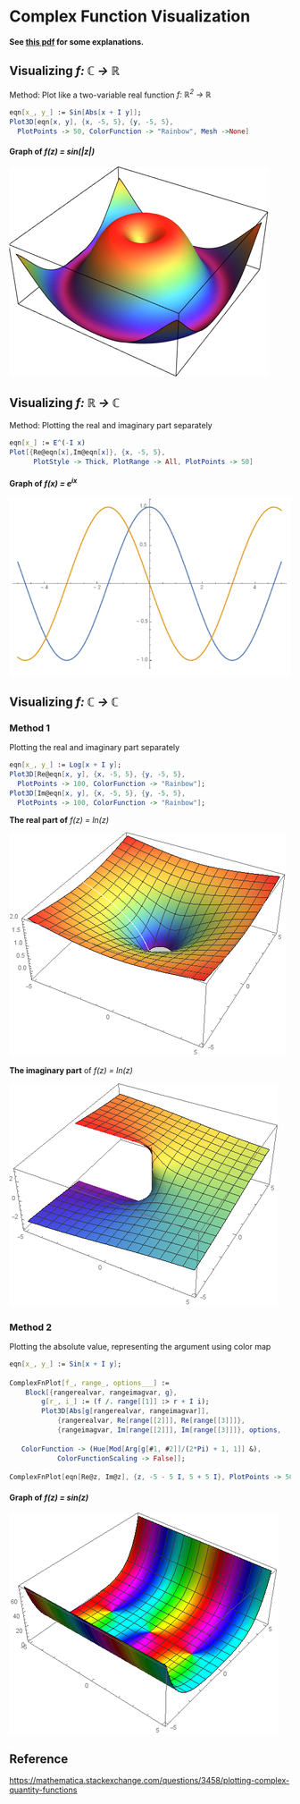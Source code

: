 # Complex Function Visualization
#### See [this pdf](https://github.com/hanzhi713/Complex-Visualization/blob/master/Visualization%20of%20Complex%20Functions%20by%20Hanzhi%20Zhou.pdf) for some explanations.

## Visualizing *f: ℂ → ℝ*
Method: Plot like a two-variable real function *f: ℝ<sup>2</sup> → ℝ*
```mathematica
eqn[x_, y_] := Sin[Abs[x + I y]];
Plot3D[eqn[x, y], {x, -5, 5}, {y, -5, 5}, 
  PlotPoints -> 50, ColorFunction -> "Rainbow", Mesh ->None]
```
#### Graph of **_f(z) = sin(|z|)_**
![sin|z|](pics/sinr.png)
## Visualizing *f: ℝ → ℂ*
Method: Plotting the real and imaginary part separately
```mathematica
eqn[x_] := E^(-I x)
Plot[{Re@eqn[x],Im@eqn[x]}, {x, -5, 5}, 
      PlotStyle -> Thick, PlotRange -> All, PlotPoints -> 50]
```
#### Graph of **_f(x) = e<sup>ix</sup>_**
![e^ix](pics/e%5E-ix.PNG)
## Visualizing *f: ℂ → ℂ*
### Method 1
Plotting the real and imaginary part separately
```mathematica
eqn[x_, y_] := Log[x + I y];
Plot3D[Re@eqn[x, y], {x, -5, 5}, {y, -5, 5}, 
  PlotPoints -> 100, ColorFunction -> "Rainbow"];
Plot3D[Im@eqn[x, y], {x, -5, 5}, {y, -5, 5}, 
  PlotPoints -> 100, ColorFunction -> "Rainbow"];
```

**The real part of** *f(z) = ln(z)*

![ln1](pics/ln1.png)

**The imaginary part** of *f(z) = ln(z)*

![ln2](pics/ln2.png)

### Method 2
Plotting the absolute value, representing the argument using color map
```mathematica
eqn[x_, y_] := Sin[x + I y];

ComplexFnPlot[f_, range_, options___] := 
    Block[{rangerealvar, rangeimagvar, g},
        g[r_, i_] := (f /. range[[1]] :> r + I i);
        Plot3D[Abs[g[rangerealvar, rangeimagvar]], 
            {rangerealvar, Re[range[[2]]], Re[range[[3]]]}, 
            {rangeimagvar, Im[range[[2]]], Im[range[[3]]]}, options, 
            
   ColorFunction -> (Hue[Mod[Arg[g[#1, #2]]/(2*Pi) + 1, 1]] &),
            ColorFunctionScaling -> False]];

ComplexFnPlot[eqn[Re@z, Im@z], {z, -5 - 5 I, 5 + 5 I}, PlotPoints -> 50]
```
#### Graph of *f(z) = sin(z)*
![sin](pics/sin.png)

## Reference
https://mathematica.stackexchange.com/questions/3458/plotting-complex-quantity-functions